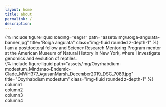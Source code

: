 ```yaml
---
layout: home
title: about
permalink: /
description: 
---
```


<!--Banner image-->
<div class="row">
    <div class="col-sm mt-3 mt-md-0">
        {% include figure.liquid loading="eager" path="assets/img/Boiga-angulata-banner.jpg" title="Boiga angulata" class="img-fluid rounded z-depth-1" %}
    </div>
</div>

<!--About me (left) and photo right-->
<div class="row justify-content-sm-center">
    <div class="col-sm-3 mt-3 mt-md-0">
    </div>
    <div class="col-sm-6 mt-3 mt-md-0">
        <div class="row justify-content-sm-center">
            <div class="col-sm-8 mt-3 mt-md-0">
                I am a postdoctoral fellow and Science Research Mentoring Program mentor at the American Museum of Natural History in New York, where I investigate genomics and evolution of reptiles.
            </div>
            <div class="col-sm-4 mt-3 mt-md-0">
                {% include figure.liquid path="assets/img/Oxyrhabdium-modestum_Mindanao-Endemic-Clade_MWH377_AgusanMarsh_December2019_DSC_7089.jpg" title="Oxyrhabdium modestum" class="img-fluid rounded z-depth-1" %}
            </div>
        </div>
    </div>
    <div class="col-sm-3 mt-3 mt-md-0">
    </div>
</div>



<!-- 4 columns test-->
<div class="row justify-content-sm-center">
    <div class="col-sm-3 mt-3 mt-md-0">
        column1
    </div>
    <div class="col-sm-3 mt-3 mt-md-0">
        column2
    </div>
    <div class="col-sm-3 mt-3 mt-md-0">
        column3
    </div>
    <div class="col-sm-3 mt-3 mt-md-0">
        column4
    </div>
</div>







